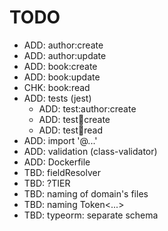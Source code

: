 # TODO

-   ADD: author:create
-   ADD: author:update
-   ADD: book:create
-   ADD: book:update
-   CHK: book:read
-   ADD: tests (jest)
    -   ADD: test:author:create
    -   ADD: test:book:create
    -   ADD: test:book:read
-   ADD: import '@...'
-   ADD: validation (class-validator)
-   ADD: Dockerfile
-   TBD: fieldResolver
-   TBD: ?TIER
-   TBD: naming of domain's files
-   TBD: naming Token<...>
-   TBD: typeorm: separate schema
